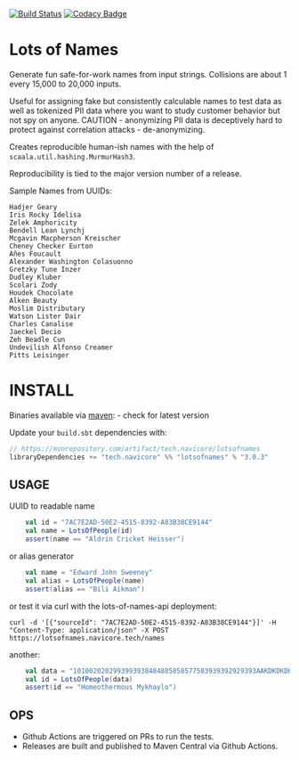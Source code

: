 [![Build Status](https://travis-ci.org/navicore/lots-of-names.svg?branch=master)](https://travis-ci.org/navicore/lots-of-names)
[![Codacy Badge](https://api.codacy.com/project/badge/Grade/9847820a8b7040268c808b45e597393c)](https://www.codacy.com/app/navicore/lots-of-names?utm_source=github.com&amp;utm_medium=referral&amp;utm_content=navicore/lots-of-names&amp;utm_campaign=Badge_Grade)
# Lots of Names

Generate fun safe-for-work names from input strings.  Collisions are about 1 every 15,000 to 20,000 inputs.

Useful for assigning fake but consistently calculable names to test data as well as tokenized PII data where you want to study customer behavior but not spy on anyone. CAUTION - anonymizing PII data is deceptively hard to protect against correlation attacks - de-anonymizing.

Creates reproducible human-ish names with the help of `scaala.util.hashing.MurmurHash3`.

Reproducibility is tied to the major version number of a release.

Sample Names from UUIDs:

```
Hadjer Geary
Iris Rocky Idelisa
Zelek Amphoricity
Bendell Lean Lynchj
Mcgavin Macpherson Kreischer
Cheney Checker Eurton
Añes Foucault
Alexander Washington Colasuonno
Gretzky Tune Inzer
Dudley Kluber
Scolari Zody
Houdek Chocolate
Alken Beauty
Moslim Distributary
Watson Lister Dair
Charles Canalise
Jaeckel Decio
Zeh Beadle Cun
Undevilish Alfonso Creamer
Pitts Leisinger
```

# INSTALL

Binaries available via [maven](https://mvnrepository.com/artifact/tech.navicore/lotsofnames): - check for latest version

Update your `build.sbt` dependencies with:
```scala
// https://mvnrepository.com/artifact/tech.navicore/lotsofnames
libraryDependencies += "tech.navicore" %% "lotsofnames" % "3.0.3"
```

## USAGE

UUID to readable name

```scala
    val id = "7AC7E2AD-50E2-4515-8392-A83B38CE9144"
    val name = LotsOfPeople(id)
    assert(name == "Aldrin Cricket Heisser")
```

or alias generator

```scala
    val name = "Edward John Sweeney"
    val alias = LotsOfPeople(name)
    assert(alias == "Bili Aikman")
```

or test it via curl with the lots-of-names-api deployment:

```console
curl -d '[{"sourceId": "7AC7E2AD-50E2-4515-8392-A83B38CE9144"}]' -H "Content-Type: application/json" -X POST https://lotsofnames.navicore.tech/names
```

another:

```scala
    val data = "1010020202993993938484885858577583939392929393AAKDKDKDKDKDKDKDKDKDD"
    val id = LotsOfPeople(data)
    assert(id == "Homeothermous Mykhaylo")
```

## OPS

* Github Actions are triggered on PRs to run the tests.
* Releases are built and published to Maven Central via Github Actions.
